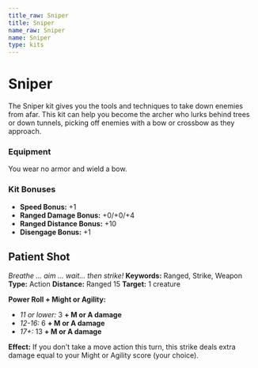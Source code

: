 ```yaml
---
title_raw: Sniper
title: Sniper
name_raw: Sniper
name: Sniper
type: kits
---
```


# Sniper

The Sniper kit gives you the tools and techniques to take down enemies from afar. This kit can help you become the archer who lurks behind trees or down tunnels, picking off enemies with a bow or crossbow as they approach.

### Equipment

You wear no armor and wield a bow.

### Kit Bonuses

- **Speed Bonus:** +1
- **Ranged Damage Bonus:** +0/+0/+4
- **Ranged Distance Bonus:** +10
- **Disengage Bonus:** +1

## Patient Shot

*Breathe ... aim ... wait... then strike!* **Keywords:** Ranged, Strike, Weapon **Type:** Action **Distance:** Ranged 15 **Target:** 1 creature

**Power Roll + Might or Agility:**

- *11 or lower:* 3 **+ M or A damage**
- *12-16:* 6 **+ M or A damage**
- *17+:* 13 **+ M or A damage**

**Effect:** If you don't take a move action this turn, this strike deals extra damage equal to your Might or Agility score (your choice).
